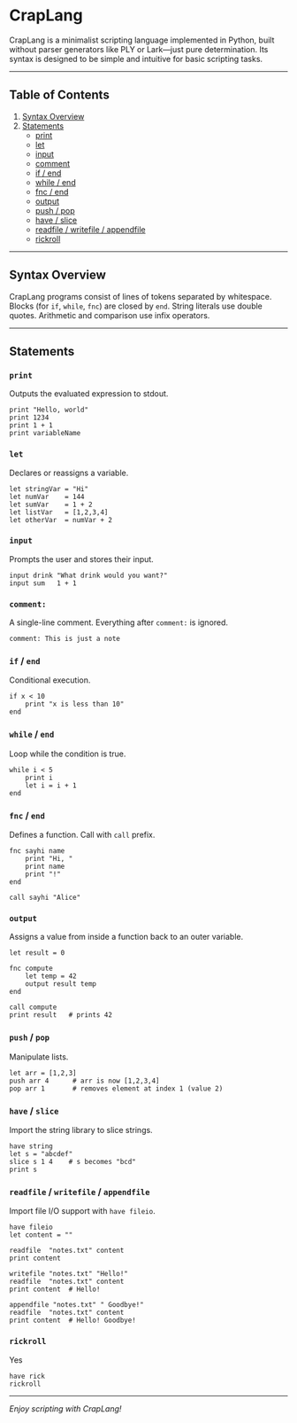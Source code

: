# CrapLang

CrapLang is a minimalist scripting language implemented in Python, built without parser generators like PLY or Lark—just pure determination. Its syntax is designed to be simple and intuitive for basic scripting tasks.

---

## Table of Contents

1. [Syntax Overview](#syntax-overview)
2. [Statements](#statements)
   - [print](#print)
   - [let](#let)
   - [input](#input)
   - [comment](#comment)
   - [if / end](#if--end)
   - [while / end](#while--end)
   - [fnc / end](#fnc--end)
   - [output](#output)
   - [push / pop](#push--pop)
   - [have / slice](#have--slice)
   - [readfile / writefile / appendfile](#readfile--writefile--appendfile)
   - [rickroll](#rickroll)

---

## Syntax Overview

CrapLang programs consist of lines of tokens separated by whitespace. Blocks (for `if`, `while`, `fnc`) are closed by `end`. String literals use double quotes. Arithmetic and comparison use infix operators.

---

## Statements

### `print`

Outputs the evaluated expression to stdout.

```crap
print "Hello, world"
print 1234
print 1 + 1
print variableName
```

### `let`

Declares or reassigns a variable.

```crap
let stringVar = "Hi"
let numVar    = 144
let sumVar    = 1 + 2
let listVar   = [1,2,3,4]
let otherVar  = numVar + 2
```

### `input`

Prompts the user and stores their input.

```crap
input drink "What drink would you want?"
input sum   1 + 1
```

### `comment:`

A single-line comment. Everything after `comment:` is ignored.

```crap
comment: This is just a note
```

### `if` / `end`

Conditional execution.

```crap
if x < 10
    print "x is less than 10"
end
```

### `while` / `end`

Loop while the condition is true.

```crap
while i < 5
    print i
    let i = i + 1
end
```

### `fnc` / `end`

Defines a function.  Call with `call` prefix.

```crap
fnc sayhi name
    print "Hi, "
    print name
    print "!"
end

call sayhi "Alice"
```

### `output`

Assigns a value from inside a function back to an outer variable.

```crap
let result = 0

fnc compute
    let temp = 42
    output result temp
end

call compute
print result   # prints 42
```

### `push` / `pop`

Manipulate lists.

```crap
let arr = [1,2,3]
push arr 4      # arr is now [1,2,3,4]
pop arr 1       # removes element at index 1 (value 2)
```

### `have` / `slice`

Import the string library to slice strings.

```crap
have string
let s = "abcdef"
slice s 1 4    # s becomes "bcd"
print s
```

### `readfile` / `writefile` / `appendfile`

Import file I/O support with `have fileio`.

```crap
have fileio
let content = ""

readfile  "notes.txt" content
print content

writefile "notes.txt" "Hello!"
readfile  "notes.txt" content
print content  # Hello!

appendfile "notes.txt" " Goodbye!"
readfile  "notes.txt" content
print content  # Hello! Goodbye!
```

### `rickroll`

Yes

```crap
have rick
rickroll
```

---

*Enjoy scripting with CrapLang!*

